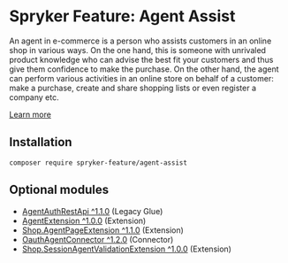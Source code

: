 # Spryker Feature: Agent Assist

An agent in e-commerce is a person who assists customers in an online shop in various ways. On the one hand, this is someone with unrivaled product knowledge who can advise the best fit your customers and thus give them confidence to make the purchase. On the other hand, the agent can perform various activities in an online store on behalf of a customer: make a purchase, create and share shopping lists or even register a company etc.

[Learn more](https://docs.spryker.com/docs/pbc/all/user-management/202307.0/agent-assist-feature-overview.html)

## Installation

```
composer require spryker-feature/agent-assist
```

## Optional modules
- [AgentAuthRestApi ^1.1.0](https://github.com/spryker/agent-auth-rest-api) (Legacy Glue)
- [AgentExtension ^1.0.0](https://github.com/spryker/agent-extension) (Extension)
- [Shop.AgentPageExtension ^1.1.0](https://github.com/spryker-shop/agent-page-extension) (Extension)
- [OauthAgentConnector ^1.2.0](https://github.com/spryker/oauth-agent-connector) (Connector)
- [Shop.SessionAgentValidationExtension ^1.0.0](https://github.com/spryker-shop/session-agent-validation-extension) (Extension)
